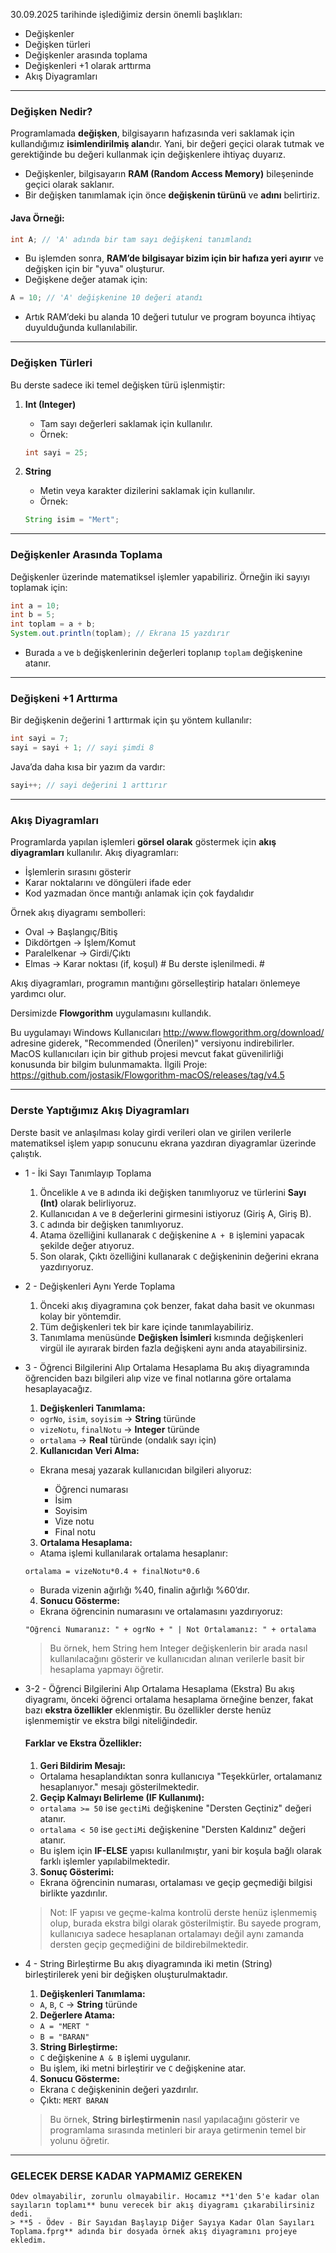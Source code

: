 30.09.2025 tarihinde işlediğimiz dersin önemli başlıkları:

* Değişkenler
* Değişken türleri
* Değişkenler arasında toplama
* Değişkenleri +1 olarak arttırma
* Akış Diyagramları

---

### **Değişken Nedir?**

Programlamada **değişken**, bilgisayarın hafızasında veri saklamak için kullandığımız **isimlendirilmiş alan**dır. Yani, bir değeri geçici olarak tutmak ve gerektiğinde bu değeri kullanmak için değişkenlere ihtiyaç duyarız.

* Değişkenler, bilgisayarın **RAM (Random Access Memory)** bileşeninde geçici olarak saklanır.
* Bir değişken tanımlamak için önce **değişkenin türünü** ve **adını** belirtiriz.

#### **Java Örneği:**

```java
int A; // 'A' adında bir tam sayı değişkeni tanımlandı
```

* Bu işlemden sonra, **RAM’de bilgisayar bizim için bir hafıza yeri ayırır** ve değişken için bir "yuva" oluşturur.
* Değişkene değer atamak için:

```java
A = 10; // 'A' değişkenine 10 değeri atandı
```

* Artık RAM’deki bu alanda 10 değeri tutulur ve program boyunca ihtiyaç duyulduğunda kullanılabilir.

---

### **Değişken Türleri**

Bu derste sadece iki temel değişken türü işlenmiştir:

1. **Int (Integer)**

   * Tam sayı değerleri saklamak için kullanılır.
   * Örnek:

   ```java
   int sayi = 25;
   ```

2. **String**

   * Metin veya karakter dizilerini saklamak için kullanılır.
   * Örnek:

   ```java
   String isim = "Mert";
   ```

---

### **Değişkenler Arasında Toplama**

Değişkenler üzerinde matematiksel işlemler yapabiliriz. Örneğin iki sayıyı toplamak için:

```java
int a = 10;
int b = 5;
int toplam = a + b;
System.out.println(toplam); // Ekrana 15 yazdırır
```

* Burada `a` ve `b` değişkenlerinin değerleri toplanıp `toplam` değişkenine atanır.

---

### **Değişkeni +1 Arttırma**

Bir değişkenin değerini 1 arttırmak için şu yöntem kullanılır:

```java
int sayi = 7;
sayi = sayi + 1; // sayi şimdi 8
```

Java’da daha kısa bir yazım da vardır:

```java
sayi++; // sayi değerini 1 arttırır
```

---

### **Akış Diyagramları**

Programlarda yapılan işlemleri **görsel olarak** göstermek için **akış diyagramları** kullanılır. Akış diyagramları:

* İşlemlerin sırasını gösterir
* Karar noktalarını ve döngüleri ifade eder
* Kod yazmadan önce mantığı anlamak için çok faydalıdır

Örnek akış diyagramı sembolleri:

* Oval → Başlangıç/Bitiş
* Dikdörtgen → İşlem/Komut
* Paralelkenar → Girdi/Çıktı
* Elmas → Karar noktası (if, koşul)    # Bu derste işlenilmedi. #

Akış diyagramları, programın mantığını görselleştirip hataları önlemeye yardımcı olur.

Dersimizde **Flowgorithm** uygulamasını kullandık.

Bu uygulamayı Windows Kullanıcıları http://www.flowgorithm.org/download/ adresine giderek, "Recommended (Önerilen)" versiyonu indirebilirler.
MacOS kullanıcıları için bir github projesi mevcut fakat güvenilirliği konusunda bir bilgim bulunmamakta. İlgili Proje: https://github.com/jostasik/Flowgorithm-macOS/releases/tag/v4.5

---

### **Derste Yaptığımız Akış Diyagramları**

Derste basit ve anlaşılması kolay girdi verileri olan ve girilen verilerle matematiksel işlem yapıp sonucunu ekrana yazdıran diyagramlar üzerinde çalıştık.

* 1 - İki Sayı Tanımlayıp Toplama
    1. Öncelikle `A` ve `B` adında iki değişken tanımlıyoruz ve türlerini **Sayı (Int)** olarak belirliyoruz.
    2. Kullanıcıdan `A` ve `B` değerlerini girmesini istiyoruz (Giriş A, Giriş B).
    3. `C` adında bir değişken tanımlıyoruz.
    4. Atama özelliğini kullanarak `C` değişkenine `A + B` işlemini yapacak şekilde değer atıyoruz.
    5. Son olarak, Çıktı özelliğini kullanarak `C` değişkeninin değerini ekrana yazdırıyoruz.

* 2 - Değişkenleri Aynı Yerde Toplama
    1. Önceki akış diyagramına çok benzer, fakat daha basit ve okunması kolay bir yöntemdir.
    2. Tüm değişkenleri tek bir kare içinde tanımlayabiliriz.
    3. Tanımlama menüsünde **Değişken İsimleri** kısmında değişkenleri virgül ile ayırarak birden fazla değişkeni aynı anda atayabilirsiniz.

* 3 - Öğrenci Bilgilerini Alıp Ortalama Hesaplama
    Bu akış diyagramında öğrenciden bazı bilgileri alıp vize ve final notlarına göre ortalama hesaplayacağız.
    
    1. **Değişkenleri Tanımlama:**

    * `ogrNo`, `isim`, `soyisim` → **String** türünde
    * `vizeNotu`, `finalNotu` → **Integer** türünde
    * `ortalama` → **Real** türünde (ondalık sayı için)

    2. **Kullanıcıdan Veri Alma:**

    * Ekrana mesaj yazarak kullanıcıdan bilgileri alıyoruz:

        * Öğrenci numarası
        * İsim
        * Soyisim
        * Vize notu
        * Final notu

    3. **Ortalama Hesaplama:**

    * Atama işlemi kullanılarak ortalama hesaplanır:

    ```
    ortalama = vizeNotu*0.4 + finalNotu*0.6
    ```

    * Burada vizenin ağırlığı %40, finalin ağırlığı %60’dır.

    4. **Sonucu Gösterme:**

    * Ekrana öğrencinin numarasını ve ortalamasını yazdırıyoruz:

    ```
    "Öğrenci Numaranız: " + ogrNo + " | Not Ortalamanız: " + ortalama
    ```

    > Bu örnek, hem String hem Integer değişkenlerin bir arada nasıl kullanılacağını gösterir ve kullanıcıdan alınan verilerle basit bir hesaplama yapmayı öğretir.


* 3-2 - Öğrenci Bilgilerini Alıp Ortalama Hesaplama (Ekstra)
    Bu akış diyagramı, önceki öğrenci ortalama hesaplama örneğine benzer, fakat bazı **ekstra özellikler** eklenmiştir. Bu özellikler derste henüz işlenmemiştir ve ekstra bilgi niteliğindedir.

    #### **Farklar ve Ekstra Özellikler:**

    1. **Geri Bildirim Mesajı:**

    * Ortalama hesaplandıktan sonra kullanıcıya "Teşekkürler, ortalamanız hesaplanıyor." mesajı gösterilmektedir.

    2. **Geçip Kalmayı Belirleme (IF Kullanımı):**

    * `ortalama >= 50` ise `gectiMi` değişkenine "Dersten Geçtiniz" değeri atanır.
    * `ortalama < 50` ise `gectiMi` değişkenine "Dersten Kaldınız" değeri atanır.
    * Bu işlem için **IF-ELSE** yapısı kullanılmıştır, yani bir koşula bağlı olarak farklı işlemler yapılabilmektedir.

    3. **Sonuç Gösterimi:**

    * Ekrana öğrencinin numarası, ortalaması ve geçip geçmediği bilgisi birlikte yazdırılır.

    > Not: IF yapısı ve geçme-kalma kontrolü derste henüz işlenmemiş olup, burada ekstra bilgi olarak gösterilmiştir. Bu sayede program, kullanıcıya sadece hesaplanan ortalamayı değil aynı zamanda dersten geçip geçmediğini de bildirebilmektedir.

* 4 - String Birleştirme
    Bu akış diyagramında iki metin (String) birleştirilerek yeni bir değişken oluşturulmaktadır.

    1. **Değişkenleri Tanımlama:**

    * `A`, `B`, `C` → **String** türünde

    2. **Değerlere Atama:**

    * `A = "MERT "`
    * `B = "BARAN"`

    3. **String Birleştirme:**

    * `C` değişkenine `A & B` işlemi uygulanır.
    * Bu işlem, iki metni birleştirir ve `C` değişkenine atar.

    4. **Sonucu Gösterme:**

    * Ekrana `C` değişkeninin değeri yazdırılır.
    * Çıktı: `MERT BARAN`

    > Bu örnek, **String birleştirmenin** nasıl yapılacağını gösterir ve programlama sırasında metinleri bir araya getirmenin temel bir yolunu öğretir.

---

### **GELECEK DERSE KADAR YAPMAMIZ GEREKEN**
    Ödev olmayabilir, zorunlu olmayabilir. Hocamız **1'den 5'e kadar olan sayıların toplamı** bunu verecek bir akış diyagramı çıkarabilirsiniz dedi.
    > **5 - Ödev - Bir Sayıdan Başlayıp Diğer Sayıya Kadar Olan Sayıları Toplama.fprg** adında bir dosyada örnek akış diyagramını projeye ekledim.